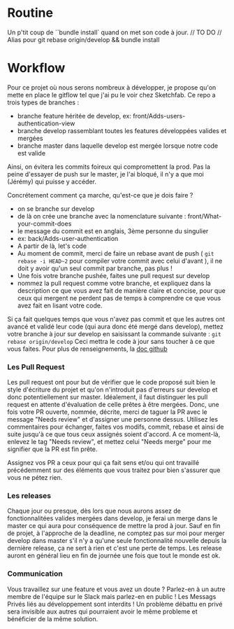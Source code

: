 # Routine
Un p'tit coup de  ``bundle install` quand on met son code à jour.
// TO DO
// Alias pour git rebase origin/develop && bundle install

# Workflow

Pour ce projet où nous serons nombreux à développer, je propose qu'on mette en place le gitflow tel que j'ai pu le voir chez Sketchfab. Ce repo a trois types de branches :
  - branche feature héritée de develop, ex: front/Adds-users-authentication-view
  - branche develop rassemblant toutes les features développées valides et mergées
  - branche master dans laquelle develop est mergée lorsque notre code est valide

Ainsi, on évitera les commits foireux qui compromettent la prod. Pas la peine d'essayer de push sur le master, je l'ai bloqué, il n'y a que moi (Jérémy) qui puisse y accéder.

Concrétement comment ça marche, qu'est-ce que je dois faire ?
 - on se branche sur develop
 - de là on crée une branche avec la nomenclature suivante : front/What-your-commit-does
 - le message du commit est en anglais, 3ème personne du singulier
 - ex: back/Adds-user-authentication
 - A partir de là, let's code
 - Au moment de commit, merci de faire un rebase avant de push ( `git rebase -i HEAD~2` pour compiler votre commit avec celui d'avant ), il ne doit y avoir qu'un seul commit par branche, pas plus !
 - Une fois votre branche pushée, faites une pull request sur develop
 - nommez la pull request comme votre branche, et expliquez dans la description ce que vous avez fait de manière claire et concise, pour que ceux qui mergent ne perdent pas de temps à comprendre ce que vous avez fait en lisant votre code.

Si ça fait quelques temps que vous n'avez pas commit et que les autres ont avancé et validé leur code (qui aura donc été mergé dans develop), mettez votre branche à jour sur develop en saisissant la commande suivante :
`git rebase origin/develop`
Ceci mettra le code à jour sans toucher à ce que vous faites. Pour plus de renseignements, la [doc github](https://git-scm.com/docs/git-rebase)

### Les Pull Request
Les pull request ont pour but de vérifier que le code proposé suit bien le style d'écriture du projet et qu'on n'introduit pas d'erreurs sur develop et donc potentiellement sur master.
Idéalement, il faut distinguer les pull request en attente d'évaluation de celle prêtes à être mergées. Donc, une fois votre PR ouverte, nommée, décrite, merci de taguer la PR avec le message "Needs review" et d'assigner une personne dessus. Utilisez les commentaires pour échanger, faites vos modifs, commit, rebase et ainsi de suite jusqu'à ce que tous ceux assignés soient d'accord. A ce moment-là, enlevez le tag "Needs review", et mettez celui "Needs merge" pour me signifier que la PR est fin prête.

Assignez vos PR a ceux pour qui ça fait sens et/ou qui ont travaillé précédemment sur des éléments que vous traitez pour bien s'assurer que vous ne pétez rien.

### Les releases
Chaque jour ou presque, dès lors que nous aurons assez de fonctionnalitées valides mergées dans develop, je ferai un merge dans le master ce qui aura pour conséquence de mettre la prod à jour. Sauf en fin de projet, à l'approche de la deadline, ne comptez pas sur moi pour merger develop dans master s'il n'y a qu'une seule fonctionnalité nouvelle depuis la dernière release, ça ne sert à rien et c'est une perte de temps. Les release auront en général lieu en fin de journée une fois que tout le monde est ok.

### Communication
Vous travaillez sur une feature et vous avez un doute ? Parlez-en à un autre membre de l'équipe sur le Slack mais parlez-en en public ! Les Messags Privés liés au développement sont interdits ! Un problème débattu en privé sera invisible aux autres qui pourraient avoir le même probleme et bénéficier de la même solution.
